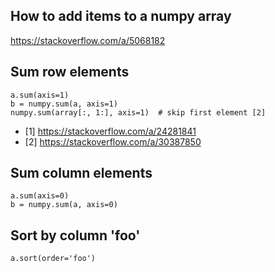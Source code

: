 ## How to add items to a numpy array
https://stackoverflow.com/a/5068182

## Sum row elements
    a.sum(axis=1)
    b = numpy.sum(a, axis=1)
    numpy.sum(array[:, 1:], axis=1)  # skip first element [2]
- [1] https://stackoverflow.com/a/24281841
- [2] https://stackoverflow.com/a/30387850

## Sum column elements
    a.sum(axis=0)
    b = numpy.sum(a, axis=0)
    
## Sort by column 'foo'
    a.sort(order='foo')
